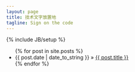 ```yaml
---
layout: page
title: 技术文字放置地
tagline: Sign on the code
---
```

{% include JB/setup %}
<ul class="posts">
	{% for post in site.posts %}
	<li>
		<span>{{ post.date | date_to_string }}</span>
		&raquo;
		<a href="{{ BASE_PATH }}{{ post.url }}">{{ post.title }}</a>
	</li>
	{% endfor %}
</ul>